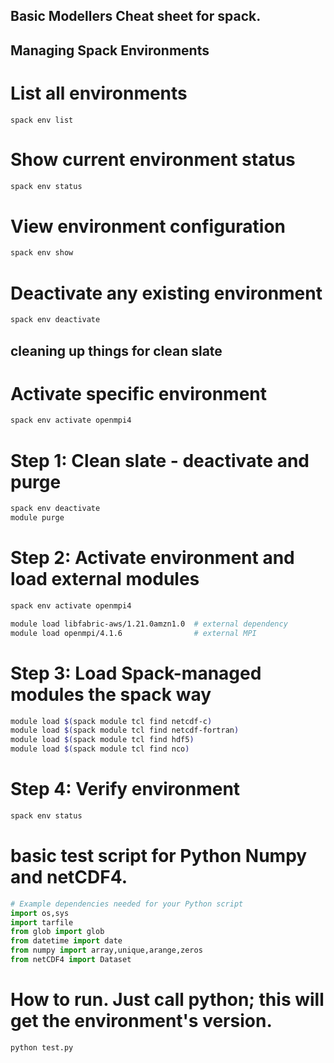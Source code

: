 
## Basic Modellers Cheat sheet for spack. 

## Managing Spack Environments
# List all environments
```
spack env list
```

# Show current environment status
```bash
spack env status
```

# View environment configuration
```bash
spack env show
```

# Deactivate any existing environment
```bash
spack env deactivate
```
## cleaning up things for clean slate

# Activate specific environment
```bash
spack env activate openmpi4
```

# Step 1: Clean slate - deactivate and purge

```bash
spack env deactivate
module purge
```

# Step 2: Activate environment and load external modules
```bash
spack env activate openmpi4
```

```bash
module load libfabric-aws/1.21.0amzn1.0  # external dependency
module load openmpi/4.1.6                # external MPI
```

# Step 3: Load Spack-managed modules the spack way

```bash
module load $(spack module tcl find netcdf-c)
module load $(spack module tcl find netcdf-fortran)
module load $(spack module tcl find hdf5)
module load $(spack module tcl find nco)
```

# Step 4: Verify environment

```bash
spack env status
```

# basic test script for Python Numpy and netCDF4.

```python
# Example dependencies needed for your Python script
import os,sys
import tarfile
from glob import glob
from datetime import date
from numpy import array,unique,arange,zeros
from netCDF4 import Dataset
```

# How to run. Just call python; this will get the environment's version.  

```shell
python test.py 
```
